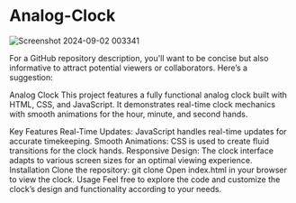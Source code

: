 # Analog-Clock
![Screenshot 2024-09-02 003341](https://github.com/user-attachments/assets/3e195e44-528d-4988-8938-3dd659b24280)

For a GitHub repository description, you'll want to be concise but also informative to attract potential viewers or collaborators. Here’s a suggestion:

Analog Clock
This project features a fully functional analog clock built with HTML, CSS, and JavaScript. It demonstrates real-time clock mechanics with smooth animations for the hour, minute, and second hands.

Key Features
Real-Time Updates: JavaScript handles real-time updates for accurate timekeeping.
Smooth Animations: CSS is used to create fluid transitions for the clock hands.
Responsive Design: The clock interface adapts to various screen sizes for an optimal viewing experience.
Installation
Clone the repository: git clone <repository-url>
Open index.html in your browser to view the clock.
Usage
Feel free to explore the code and customize the clock’s design and functionality according to your needs.

